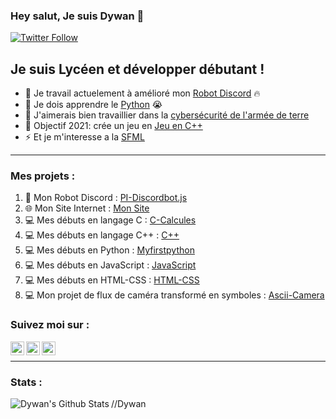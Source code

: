 ### Hey salut, Je suis Dywan 👋


[![Twitter Follow](https://img.shields.io/twitter/follow/Dywan77?color=1DA1F2&logo=twitter&style=for-the-badge)](https://twitter.com/intent/follow?original_referer=https%3A%2F%2Fgithub.com%2FDywan77r&screen_name=Dywan771)

## Je suis Lycéen et développer débutant !

- 🔭 Je travail actuelement à amélioré mon [Robot Discord](https://github.com/Dywan77/JavaScript/tree/main/PI%20Discord-robot) 🔥
- 🌱 Je dois apprendre le [Python](https://github.com/Dywan77/Python) 😭
- 👯 J'aimerais bien travaillier dans la [cybersécurité de l'armée de terre](https://www.sengager.fr/emplois/informatique-telecoms/specialiste-cybersecurite)
- 🥅 Objectif 2021: crée un jeu en  [Jeu en C++](https://github.com/Dywan77/Cpp)
- ⚡ Et je m'interesse a la [SFML](https://www.sfml-dev.org/index-fr.php)

---

  ### Mes projets :

1. 🤖 Mon Robot Discord : [PI-Discordbot.js](https://github.com/Dywan77/JavaScript/tree/main/PI%20Discord-robot)
2. 🌐 Mon Site Internet : [Mon Site](https://github.com/Dywan77/HTML-CSS/tree/main/Developper-France.net)
3. 💻 Mes débuts en langage C : [C-Calcules](https://github.com/Dywan77/C)
4. 💻 Mes débuts en langage C++ : [C++](https://github.com/Dywan77/Cpp)
5. 💻 Mes débuts en Python : [Myfirstpython](https://github.com/Dywan77/Python)
6. 💻 Mes débuts en JavaScript : [JavaScript](https://github.com/Dywan77/JavaScript)
7. 💻 Mes débuts en HTML-CSS : [HTML-CSS](https://github.com/Dywan77/HTML-CSS)
8. 💻 Mon projet de flux de caméra transformé en symboles : [Ascii-Camera](https://github.com/Dywan77/HTML-CSS/tree/main/Developper-France.net/ascii-cam)

### Suivez moi sur :

[<img align="left" alt="Dywan | YouTube" width="22px" src="https://cdn.jsdelivr.net/npm/simple-icons@v3/icons/youtube.svg" />][youtube]
[<img align="left" alt="Dywan771 | Twitter" width="22px" src="https://cdn.jsdelivr.net/npm/simple-icons@v3/icons/twitter.svg" />][twitter]
[<img align="left" alt="Dywan77 | Instagram" width="22px" src="https://cdn.jsdelivr.net/npm/simple-icons@v3/icons/instagram.svg" />][instagram]
<br/>

---

### Stats :

  <img align="left" alt="Dywan's Github Stats" src="https://github-readme-stats.vercel.app/api?username=Dywan77&show_icons=true&theme=radical" />



[twitter]: https://twitter.com/intent/follow?original_referer=https%3A%2F%2Fgithub.com%2FDywan77r&screen_name=Dywan771
[youtube]: https://www.youtube.com/channel/UCsgPYzCdaRK4dofWhYl0sTA/?sub_confirmation=1
[instagram]: https://www.instagram.com/dywan77/

//Dywan

